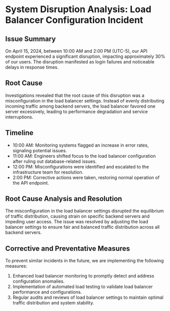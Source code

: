 # System Disruption Analysis: Load Balancer Configuration Incident

## Issue Summary

On April 15, 2024, between 10:00 AM and 2:00 PM (UTC-5), our API endpoint experienced a significant disruption, impacting approximately 30% of our users. The disruption manifested as login failures and noticeable delays in response times.

## Root Cause

Investigations revealed that the root cause of this disruption was a misconfiguration in the load balancer settings. Instead of evenly distributing incoming traffic among backend servers, the load balancer favored one server excessively, leading to performance degradation and service interruptions.

## Timeline

- 10:00 AM: Monitoring systems flagged an increase in error rates, signaling potential issues.
- 11:00 AM: Engineers shifted focus to the load balancer configuration after ruling out database-related issues.
- 12:00 PM: Misconfigurations were identified and escalated to the infrastructure team for resolution.
- 2:00 PM: Corrective actions were taken, restoring normal operation of the API endpoint.

## Root Cause Analysis and Resolution

The misconfiguration in the load balancer settings disrupted the equilibrium of traffic distribution, causing strain on specific backend servers and impeding user access. The issue was resolved by adjusting the load balancer settings to ensure fair and balanced traffic distribution across all backend servers.

## Corrective and Preventative Measures

To prevent similar incidents in the future, we are implementing the following measures:
1. Enhanced load balancer monitoring to promptly detect and address configuration anomalies.
2. Implementation of automated load testing to validate load balancer performance and configurations.
3. Regular audits and reviews of load balancer settings to maintain optimal traffic distribution and system stability.
